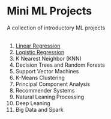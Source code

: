 # Mini ML Projects<br>
A collection of introductory ML projects<br><br>
1.	[Linear Regression](/01-Linear-Regression/Linear-Regression-Project.ipynb)
2.	[Logistic Regression](/02-Logistic-Regression/Linear-Regression-Project.ipynb)
3.	K Nearest Neighbor (KNN)
4.	Decision Trees and Random Forests
5.	Support Vector Machines
6.  K-Means Clustering
7.	Principal Component Analysis
8.	Recommender Systems
9.  Natural Leaning Processing
10.	Deep Leaning
11.	Big Data and Spark
